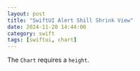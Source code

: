```yaml
---
layout: post
title: "SwiftUI Alert Shill Shrink View"
date: 2024-11-20 14:44:00
category: swift
tags: [swiftui, chart]
---
```


The `Chart` requires a `height`.

[jekyll]: http://jekyllrb.com
[jekyll-gh]: https://github.com/jekyll/jekyll
[jekyll-help]: https://github.com/jekyll/jekyll-help

